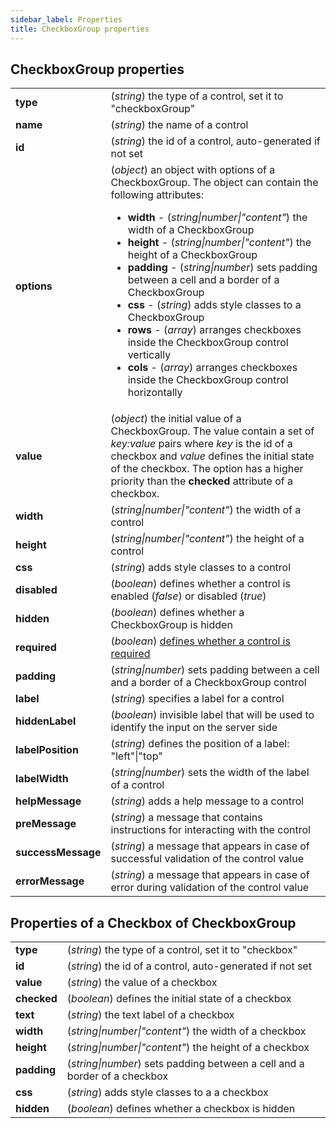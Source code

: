 ```yaml
---
sidebar_label: Properties
title: CheckboxGroup properties
---
```


## CheckboxGroup properties

<table class="webixdoc_links">
    <tbody>
        <tr>
            <td class="webixdoc_links0"><b>type</b></td>
            <td>(<i>string</i>) the type of a control, set it to "checkboxGroup"</td>
        </tr>
        <tr>
            <td class="webixdoc_links0"><b>name</b></td>
            <td>(<i>string</i>) the name of a control</td>
        </tr>
        <tr>
            <td class="webixdoc_links0"><b>id</b></td>
            <td>(<i>string</i>) the id of a control, auto-generated if not set</td>
        </tr>
        <tr>
            <td class="webixdoc_links0"><b>options</b></td>
            <td>(<i>object</i>) an object with options of a CheckboxGroup. The object can contain the following
                attributes:
                <ul>
                    <li><b>width</b> - (<i>string|number|"content"</i>) the width of a CheckboxGroup</li>
                    <li><b>height</b> - (<i>string|number|"content"</i>) the height of a CheckboxGroup</li>
                    <li><b>padding</b> - (<i>string|number</i>) sets padding between a cell and a border of a
                        CheckboxGroup</li>
                    <li><b>css</b> - (<i>string</i>) adds style classes to a CheckboxGroup</li>
                    <li><b>rows</b> - (<i>array</i>) arranges checkboxes inside the CheckboxGroup control vertically
                    </li>
                    <li><b>cols</b> - (<i>array</i>) arranges checkboxes inside the CheckboxGroup control horizontally
                    </li>
                </ul>
            </td>
        </tr>
        <tr>
            <td class="webixdoc_links0"><b>value</b></td>
            <td>(<i>object</i>) the initial value of a CheckboxGroup. The value contain a set of <i>key:value</i> pairs where <i>key</i> is the id of a checkbox and <i>value</i> defines the initial state of the checkbox. The option has a higher priority than the <b>checked</b> attribute of a checkbox.</td>
        </tr>
        <tr>
            <td class="webixdoc_links0"><b>width</b></td>
            <td>(<i>string|number|"content"</i>) the width of a control</td>
        </tr>
        <tr>
            <td class="webixdoc_links0"><b>height</b></td>
            <td>(<i>string|number|"content"</i>) the height of a control</td>
        </tr>
        <tr>
            <td class="webixdoc_links0"><b>css</b></td>
            <td>(<i>string</i>) adds style classes to a control</td>
        </tr>
        <tr>
            <td class="webixdoc_links0"><b>disabled</b></td>
            <td>(<i>boolean</i>) defines whether a control is enabled (<i>false</i>) or disabled (<i>true</i>)</td>
        </tr>
        <tr>
            <td class="webixdoc_links0"><b>hidden</b></td>
            <td>(<i>boolean</i>) defines whether a CheckboxGroup is hidden</td>
        </tr>
        <tr>
            <td class="webixdoc_links0"><b>required</b></td>
            <td>(<i>boolean</i>) <a href="../../../form/work_with_form#validating-form">defines whether a control is required</a></td>
        </tr>
        <tr>
            <td class="webixdoc_links0"><b>padding</b></td>
            <td>(<i>string|number</i>) sets padding between a cell and a border of a CheckboxGroup control</td>
        </tr>
        <tr>
            <td class="webixdoc_links0"><b>label</b></td>
            <td>(<i>string</i>) specifies a label for a control</td>
        </tr>
        <tr>
            <td class="webixdoc_links0"><b>hiddenLabel</b></td>
            <td>(<i>boolean</i>) invisible label that will be used to identify the input on the server side</td>
        </tr>
        <tr>
            <td class="webixdoc_links0"><b>labelPosition</b></td>
            <td>(<i>string</i>) defines the position of a label: "left"|"top"</td>
        </tr>
        <tr>
            <td class="webixdoc_links0"><b>labelWidth</b></td>
            <td>(<i>string|number</i>) sets the width of the label of a control</td>
        </tr>
        <tr>
            <td class="webixdoc_links0"><b>helpMessage</b></td>
            <td>(<i>string</i>) adds a help message to a control</td>
        </tr>
        <tr>
            <td class="webixdoc_links0"><b>preMessage</b></td>
            <td>(<i>string</i>) a message that contains instructions for interacting with the control</td>
        </tr>
        <tr>
            <td class="webixdoc_links0"><b>successMessage</b></td>
            <td>(<i>string</i>) a message that appears in case of successful validation of the control value</td>
        </tr>
        <tr>
            <td class="webixdoc_links0"><b>errorMessage</b></td>
            <td>(<i>string</i>) a message that appears in case of error during validation of the control value</td>
        </tr>
    </tbody>
</table>

## Properties of a Checkbox of CheckboxGroup

<table class="webixdoc_links">
    <tbody>
        <tr>
            <td class="webixdoc_links0"><b>type</b></td>
            <td>(<i>string</i>) the type of a control, set it to "checkbox"</td>
        </tr>
        <tr>
            <td class="webixdoc_links0"><b>id</b></td>
            <td>(<i>string</i>) the id of a control, auto-generated if not set</td>
        </tr>
        <tr>
            <td class="webixdoc_links0"><b>value</b></td>
            <td>(<i>string</i>) the value of a checkbox</td>
        </tr>
        <tr>
            <td class="webixdoc_links0"><b>checked</b></td>
            <td>(<i>boolean</i>) defines the initial state of a checkbox</td>
        </tr>
        <tr>
            <td class="webixdoc_links0"><b>text</b></td>
            <td>(<i>string</i>) the text label of a checkbox</td>
        </tr>
        <tr>
            <td class="webixdoc_links0"><b>width</b></td>
            <td>(<i>string|number|"content"</i>) the width of a checkbox</td>
        </tr>
        <tr>
            <td class="webixdoc_links0"><b>height</b></td>
            <td>(<i>string|number|"content"</i>) the height of a checkbox</td>
        </tr>
        <tr>
            <td class="webixdoc_links0"><b>padding</b></td>
            <td>(<i>string|number</i>) sets padding between a cell and a border of a checkbox</td>
        </tr>
        <tr>
            <td class="webixdoc_links0"><b>css</b></td>
            <td>(<i>string</i>) adds style classes to a a checkbox</td>
        </tr>
        <tr>
            <td class="webixdoc_links0"><b>hidden</b></td>
            <td>(<i>boolean</i>) defines whether a checkbox is hidden</td>
        </tr>
    </tbody>
</table>
